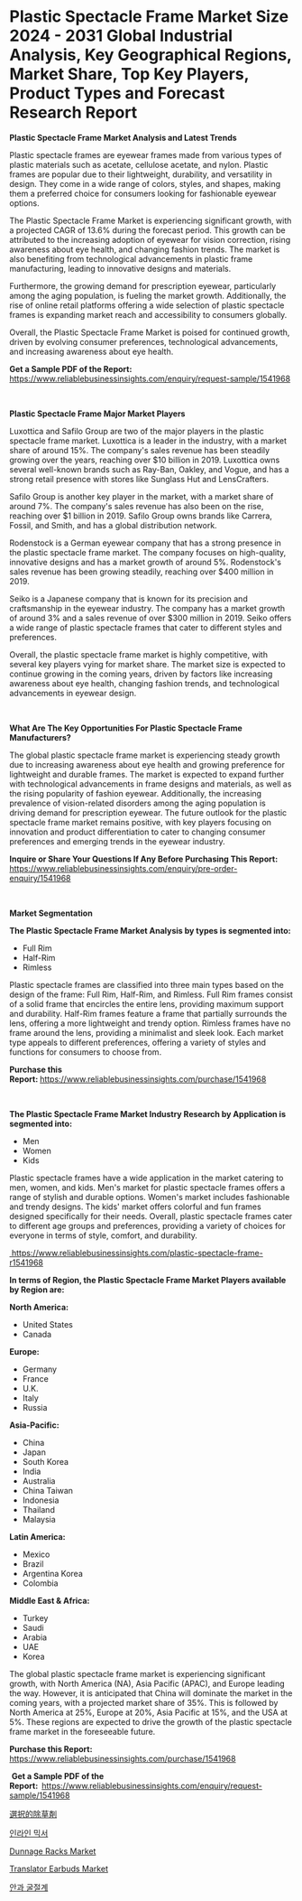 <p><h1>Plastic Spectacle Frame Market Size 2024 - 2031 Global Industrial Analysis, Key Geographical Regions, Market Share, Top Key Players, Product Types and Forecast Research Report</h1></p><p><strong>Plastic Spectacle Frame Market Analysis and Latest Trends</strong></p>
<p><p>Plastic spectacle frames are eyewear frames made from various types of plastic materials such as acetate, cellulose acetate, and nylon. Plastic frames are popular due to their lightweight, durability, and versatility in design. They come in a wide range of colors, styles, and shapes, making them a preferred choice for consumers looking for fashionable eyewear options.</p><p>The Plastic Spectacle Frame Market is experiencing significant growth, with a projected CAGR of 13.6% during the forecast period. This growth can be attributed to the increasing adoption of eyewear for vision correction, rising awareness about eye health, and changing fashion trends. The market is also benefiting from technological advancements in plastic frame manufacturing, leading to innovative designs and materials.</p><p>Furthermore, the growing demand for prescription eyewear, particularly among the aging population, is fueling the market growth. Additionally, the rise of online retail platforms offering a wide selection of plastic spectacle frames is expanding market reach and accessibility to consumers globally.</p><p>Overall, the Plastic Spectacle Frame Market is poised for continued growth, driven by evolving consumer preferences, technological advancements, and increasing awareness about eye health.</p></p>
<p><strong>Get a Sample PDF of the Report:&nbsp;</strong> <a href="https://www.reliablebusinessinsights.com/enquiry/request-sample/1541968">https://www.reliablebusinessinsights.com/enquiry/request-sample/1541968</a></p>
<p>&nbsp;</p>
<p><strong>Plastic Spectacle Frame Major Market Players</strong></p>
<p><p>Luxottica and Safilo Group are two of the major players in the plastic spectacle frame market. Luxottica is a leader in the industry, with a market share of around 15%. The company's sales revenue has been steadily growing over the years, reaching over $10 billion in 2019. Luxottica owns several well-known brands such as Ray-Ban, Oakley, and Vogue, and has a strong retail presence with stores like Sunglass Hut and LensCrafters.</p><p>Safilo Group is another key player in the market, with a market share of around 7%. The company's sales revenue has also been on the rise, reaching over $1 billion in 2019. Safilo Group owns brands like Carrera, Fossil, and Smith, and has a global distribution network.</p><p>Rodenstock is a German eyewear company that has a strong presence in the plastic spectacle frame market. The company focuses on high-quality, innovative designs and has a market growth of around 5%. Rodenstock's sales revenue has been growing steadily, reaching over $400 million in 2019.</p><p>Seiko is a Japanese company that is known for its precision and craftsmanship in the eyewear industry. The company has a market growth of around 3% and a sales revenue of over $300 million in 2019. Seiko offers a wide range of plastic spectacle frames that cater to different styles and preferences.</p><p>Overall, the plastic spectacle frame market is highly competitive, with several key players vying for market share. The market size is expected to continue growing in the coming years, driven by factors like increasing awareness about eye health, changing fashion trends, and technological advancements in eyewear design.</p></p>
<p>&nbsp;</p>
<p><strong>What Are The Key Opportunities For Plastic Spectacle Frame Manufacturers?</strong></p>
<p><p>The global plastic spectacle frame market is experiencing steady growth due to increasing awareness about eye health and growing preference for lightweight and durable frames. The market is expected to expand further with technological advancements in frame designs and materials, as well as the rising popularity of fashion eyewear. Additionally, the increasing prevalence of vision-related disorders among the aging population is driving demand for prescription eyewear. The future outlook for the plastic spectacle frame market remains positive, with key players focusing on innovation and product differentiation to cater to changing consumer preferences and emerging trends in the eyewear industry.</p></p>
<p><strong>Inquire or Share Your Questions If Any Before Purchasing This Report:</strong> <a href="https://www.reliablebusinessinsights.com/enquiry/pre-order-enquiry/1541968">https://www.reliablebusinessinsights.com/enquiry/pre-order-enquiry/1541968</a></p>
<p>&nbsp;</p>
<p><strong>Market Segmentation</strong></p>
<p><strong>The Plastic Spectacle Frame Market Analysis by types is segmented into:</strong></p>
<p><ul><li>Full Rim</li><li>Half-Rim</li><li>Rimless</li></ul></p>
<p><p>Plastic spectacle frames are classified into three main types based on the design of the frame: Full Rim, Half-Rim, and Rimless. Full Rim frames consist of a solid frame that encircles the entire lens, providing maximum support and durability. Half-Rim frames feature a frame that partially surrounds the lens, offering a more lightweight and trendy option. Rimless frames have no frame around the lens, providing a minimalist and sleek look. Each market type appeals to different preferences, offering a variety of styles and functions for consumers to choose from.</p></p>
<p><strong>Purchase this Report:&nbsp;</strong><a href="https://www.reliablebusinessinsights.com/purchase/1541968">https://www.reliablebusinessinsights.com/purchase/1541968</a></p>
<p>&nbsp;</p>
<p><strong>The Plastic Spectacle Frame Market Industry Research by Application is segmented into:</strong></p>
<p><ul><li>Men</li><li>Women</li><li>Kids</li></ul></p>
<p><p>Plastic spectacle frames have a wide application in the market catering to men, women, and kids. Men's market for plastic spectacle frames offers a range of stylish and durable options. Women's market includes fashionable and trendy designs. The kids' market offers colorful and fun frames designed specifically for their needs. Overall, plastic spectacle frames cater to different age groups and preferences, providing a variety of choices for everyone in terms of style, comfort, and durability.</p></p>
<p><a href="https://www.reliablebusinessinsights.com/plastic-spectacle-frame-r1541968">&nbsp;https://www.reliablebusinessinsights.com/plastic-spectacle-frame-r1541968</a></p>
<p><strong>In terms of Region, the Plastic Spectacle Frame Market Players available by Region are:</strong></p>
<p>
    <p> <strong> North America: </strong>
        <ul>
            <li>United States</li>
            <li>Canada</li>
        </ul>
        </p> 
    <p> <strong> Europe: </strong>
        <ul>
            <li>Germany</li>
            <li>France</li>
            <li>U.K.</li>
            <li>Italy</li>
            <li>Russia</li>
        </ul>
        </p> 
    <p> <strong> Asia-Pacific: </strong>
        <ul>
            <li>China</li>
            <li>Japan</li>
            <li>South Korea</li>
            <li>India</li>
            <li>Australia</li>
            <li>China Taiwan</li>
            <li>Indonesia</li>
            <li>Thailand</li>
            <li>Malaysia</li>
        </ul>
        </p> 
    <p> <strong> Latin America: </strong>
        <ul>
            <li>Mexico</li>
            <li>Brazil</li>
            <li>Argentina Korea</li>
            <li>Colombia</li>
        </ul>
        </p> 
    <p> <strong> Middle East & Africa: </strong>
        <ul>
            <li>Turkey</li>
            <li>Saudi</li>
            <li>Arabia</li>
            <li>UAE</li>
            <li>Korea</li>
        </ul>
    </p>
    </p>
<p><p>The global plastic spectacle frame market is experiencing significant growth, with North America (NA), Asia Pacific (APAC), and Europe leading the way. However, it is anticipated that China will dominate the market in the coming years, with a projected market share of 35%. This is followed by North America at 25%, Europe at 20%, Asia Pacific at 15%, and the USA at 5%. These regions are expected to drive the growth of the plastic spectacle frame market in the foreseeable future.</p></p>
<p><strong>Purchase this Report: </strong><a href="https://www.reliablebusinessinsights.com/purchase/1541968">https://www.reliablebusinessinsights.com/purchase/1541968</a></p>
<p>&nbsp;<strong>Get a Sample PDF of the Report:&nbsp;&nbsp;</strong><a href="https://www.reliablebusinessinsights.com/enquiry/request-sample/1541968">https://www.reliablebusinessinsights.com/enquiry/request-sample/1541968</a></p>
<p><strong></strong></p>
<p><p><a href="https://github.com/ReyesKohler20231/Market-Research-Report-List-2/blob/main/5939700143012.md">選択的除草剤</a></p><p><a href="https://github.com/vsr06p4p49/Market-Research-Report-List-2/blob/main/7708286150760.md">인라인 믹서</a></p><p><a href="https://github.com/niyotibauri9/Market-Research-Report-List-1/blob/main/dunnage-racks-market.md">Dunnage Racks Market</a></p><p><a href="https://github.com/ajiariaa/Market-Research-Report-List-1/blob/main/translator-earbuds-market.md">Translator Earbuds Market</a></p><p><a href="https://github.com/oajzkywllm460/Market-Research-Report-List-2/blob/main/4992587150759.md">안과 굴절계</a></p></p>